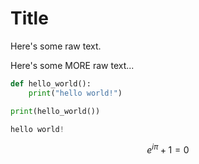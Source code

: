<!-- ---
title: "Example Project Post"
date: 2019-08-12
# tags: [First Post, Beginner]
categories: [Test, Example]
header:
  image: "/images/header_square.png"
excerpt: "Data Wrangling, Data Science, Messy Data"
mathjax: "true"
--- -->

# Title

Here's some raw text.

Here's some MORE raw text...


```python
def hello_world():
    print("hello world!")

print(hello_world())
```

```python
hello world!
```

$$e^{i\pi} +1 = 0$$